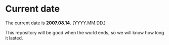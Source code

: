 # Current date

The current date is **2007.08.14.** (YYYY.MM.DD.)

This repository will be good when the world ends, so we will know how long it lasted.